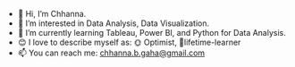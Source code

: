 - 👋 Hi, I’m Chhanna.
- 👀 I’m interested in Data Analysis, Data Visualization.
- 🌱 I’m currently learning Tableau, Power BI, and Python for Data Analysis.
- :blush: I love to describe myself as: :sun_with_face: Optimist, :baby:lifetime-learner
- 📫 You can reach me: chhanna.b.gaha@gmail.com

<!---
ChhannaGaha/ChhannaGaha is a ✨ special ✨ repository because its `README.md` (this file) appears on your GitHub profile.
You can click the Preview link to take a look at your changes.
--->
